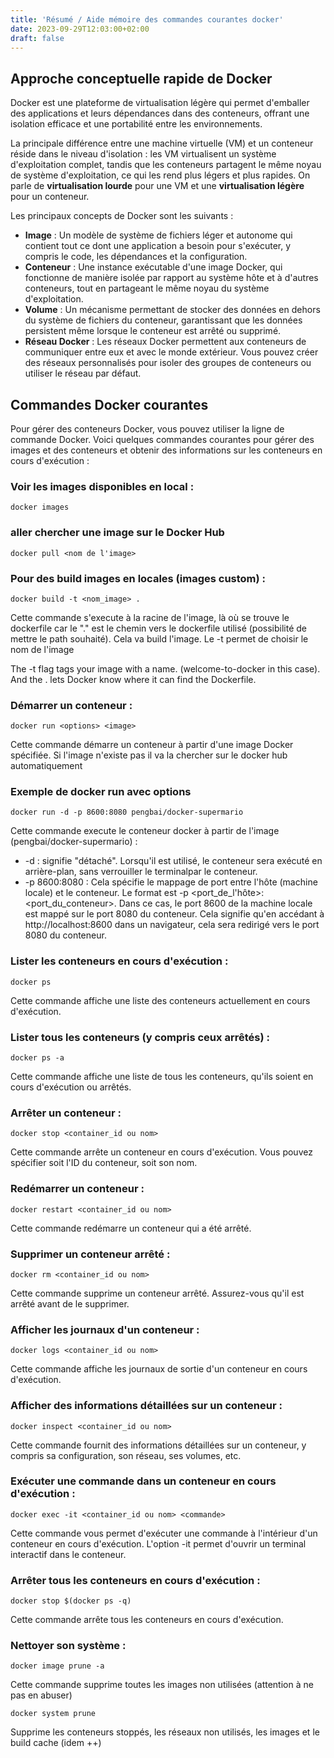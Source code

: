 ```yaml
---
title: 'Résumé / Aide mémoire des commandes courantes docker'
date: 2023-09-29T12:03:00+02:00
draft: false
---
```



## Approche conceptuelle rapide de Docker

Docker est une plateforme de virtualisation légère qui permet d'emballer des applications et leurs dépendances dans des conteneurs, offrant une isolation efficace et une portabilité entre les environnements.

La principale différence entre une machine virtuelle (VM) et un conteneur réside dans le niveau d'isolation : les VM virtualisent un système d'exploitation complet, tandis que les conteneurs partagent le même noyau de système d'exploitation, ce qui les rend plus légers et plus rapides. On parle de **virtualisation lourde** pour une VM et une **virtualisation légère** pour un conteneur.

Les principaux concepts de Docker sont les suivants :
- **Image** : Un modèle de système de fichiers léger et autonome qui contient tout ce dont une application a besoin pour s'exécuter, y compris le code, les dépendances et la configuration.
- **Conteneur** : Une instance exécutable d'une image Docker, qui fonctionne de manière isolée par rapport au système hôte et à d'autres conteneurs, tout en partageant le même noyau du système d'exploitation.
- **Volume** : Un mécanisme permettant de stocker des données en dehors du système de fichiers du conteneur, garantissant que les données persistent même lorsque le conteneur est arrêté ou supprimé.
- **Réseau Docker** : Les réseaux Docker permettent aux conteneurs de communiquer entre eux et avec le monde extérieur. Vous pouvez créer des réseaux personnalisés pour isoler des groupes de conteneurs ou utiliser le réseau par défaut.


## Commandes Docker courantes

Pour gérer des conteneurs Docker, vous pouvez utiliser la ligne de commande Docker. Voici quelques commandes courantes pour gérer des images et des conteneurs et obtenir des informations sur les conteneurs en cours d'exécution :

### Voir les images disponibles en local :

```
docker images
```

### aller chercher une image sur le Docker Hub

```
docker pull <nom de l'image>
```

### Pour des build images en locales (images custom) :

```
docker build -t <nom_image> .
```

Cette commande s'execute à la racine de l'image, là où se trouve le dockerfile car le "." est le chemin vers le dockerfile utilisé (possibilité de mettre le path souhaité). Cela va build l'image. Le -t permet de choisir le nom de l'image 


The -t flag tags your image with a name. (welcome-to-docker in this case). And the . lets Docker know where it can find the Dockerfile.


### Démarrer un conteneur :

```
docker run <options> <image>
```

Cette commande démarre un conteneur à partir d'une image Docker spécifiée. Si l'image n'existe pas il va la chercher sur le docker hub automatiquement

### Exemple de docker run avec options

```
docker run -d -p 8600:8080 pengbai/docker-supermario
```

Cette commande execute le conteneur docker à partir de l'image (pengbai/docker-supermario) :
- -d : signifie "détaché". Lorsqu'il est utilisé, le conteneur sera exécuté en arrière-plan, sans verrouiller le terminalpar le conteneur.
- -p 8600:8080 : Cela spécifie le mappage de port entre l'hôte (machine locale) et le conteneur. Le format est -p <port_de_l'hôte>:<port_du_conteneur>. Dans ce cas, le port 8600 de la machine locale est mappé sur le port 8080 du conteneur. Cela signifie qu'en accédant à http://localhost:8600 dans un navigateur, cela sera redirigé vers le port 8080 du conteneur.

### Lister les conteneurs en cours d'exécution :

```
docker ps
```

Cette commande affiche une liste des conteneurs actuellement en cours d'exécution.

### Lister tous les conteneurs (y compris ceux arrêtés) :

```
docker ps -a
```

Cette commande affiche une liste de tous les conteneurs, qu'ils soient en cours d'exécution ou arrêtés.

### Arrêter un conteneur :

```
docker stop <container_id ou nom>
```

Cette commande arrête un conteneur en cours d'exécution. Vous pouvez spécifier soit l'ID du conteneur, soit son nom.

### Redémarrer un conteneur :

```
docker restart <container_id ou nom>
```

Cette commande redémarre un conteneur qui a été arrêté.

### Supprimer un conteneur arrêté :

```
docker rm <container_id ou nom>
```

Cette commande supprime un conteneur arrêté. Assurez-vous qu'il est arrêté avant de le supprimer.

### Afficher les journaux d'un conteneur :

```
docker logs <container_id ou nom>
```

Cette commande affiche les journaux de sortie d'un conteneur en cours d'exécution.

### Afficher des informations détaillées sur un conteneur :

```
docker inspect <container_id ou nom>
```

Cette commande fournit des informations détaillées sur un conteneur, y compris sa configuration, son réseau, ses volumes, etc.

### Exécuter une commande dans un conteneur en cours d'exécution :

```
docker exec -it <container_id ou nom> <commande>
```

Cette commande vous permet d'exécuter une commande à l'intérieur d'un conteneur en cours d'exécution. L'option -it permet d'ouvrir un terminal interactif dans le conteneur.

### Arrêter tous les conteneurs en cours d'exécution :

```
docker stop $(docker ps -q)
```

Cette commande arrête tous les conteneurs en cours d'exécution.


### Nettoyer son système :

```
docker image prune -a
```
Cette commande supprime toutes les images non utilisées (attention à ne pas en abuser)

```
docker system prune
```
Supprime les conteneurs stoppés, les réseaux non utilisés, les images et le build cache (idem ++)

